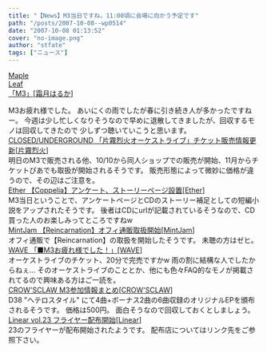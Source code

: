 ```yaml
---
title: "【News】M3当日ですね。11:00頃に会場に向かう予定です"
path: "/posts/2007-10-08--wp0514"
date: "2007-10-08 01:13:52"
cover: "no-image.png"
author: "stfate"
tags: ["ニュース"]
---
```


<style type="text/css">
<!--
p {white-space: pre-wrap};
-->
</style>

<a class="topics" href="http://shimotsukin.jugem.jp/" target="_blank">Maple Leaf 「M3」</a><span class="junre">[<a href="http://shimotsukin.com/" target="_blank">霜月はるか</a>]</span>
<div class="news">M3お疲れ様でした。
あいにくの雨でしたが春に引き続き人が多かったですねー。
今週は少し忙しくなりそうなので早めに退散してきましたが、回収するモノは回収してきたので
少しずつ聴いていこうと思います。</div>
<a class="topics" href="http://www.rekka.jp/live071208/" target="_blank">CLOSED/UNDERGROUND 「片霧烈火オーケストライブ」チケット販売情報更新</a><span class="junre">[<a href="http://www.rekka.jp/" target="_blank">片霧烈火</a>]</span>
<div class="news">明日のM3で販売される他、10/10から同人ショップでの販売が開始、11月からチケットぴあでも取扱が開始されるそうです。
販売形態によって微妙に価格が違うので、その辺はご注意を。</div>
<a class="topics" href="http://www.ether-music.com/" target="_blank">Ether 【Coppelia】アンケート、ストーリーページ設置</a><span class="junre">[<a href="http://www.ether-music.com/" target="_blank">Ether</a>]</span>
<div class="news">M3当日ということで、アンケートページとCDのストーリー補足としての短編小説をアップされたそうです。
後者はCDにurlが記載されているそうなので、CD買った人のお楽しみってところですねw</div>
<a class="topics" href="http://www.mintjam.net/" target="_blank">MintJam 【Reincarnation】オフィ通販取扱開始</a><span class="junre">[<a href="http://www.mintjam.net/" target="_blank">MintJam</a>]</span>
<div class="news">オフィ通販で【Reincarnation】の取扱を開始したそうです。
未聴の方はゼヒ。</div>
<a class="topics" href="http://wavesite.sakura.ne.jp/" target="_blank">WAVE 「■M3お疲れ様でした！」</a><span class="junre">[<a href="http://wavesite.sakura.ne.jp/" target="_blank">WAVE</a>]</span>
<div class="news">オーケストライブのチケット、20分で完売ですかw
雨の割に結構な人でしたからねぇ…
そのオーケストライブのこととか、他にも色々FAQ的なモノが掲載されてるので興味ある方はご一読を。</div>
<a class="topics" href="http://www.crowsclaw.info/" target="_blank">CROW'SCLAW M3参加情報まとめ</a><span class="junre">[<a href="http://www.crowsclaw.info/" target="_blank">CROW'SCLAW</a>]</span>
<div class="news">D38 "ヘテロスタイル" にて4曲+ボーナス2曲の6曲収録のオリジナルEPを頒布されるそうです。
価格は500円。
面白そうなので回収しておくとしましょう。</div>
<a class="topics" href="http://www.linear.nu/" target="_blank">Linear vol.23 フライヤー配布開始</a><span class="junre">[<a href="http://www.linear.nu/" target="_blank">Linear</a>]</span>
<div class="news">23のフライヤーが配布開始されたようです。
配布店についてはリンク先をご参照下さい。</div>
